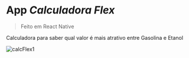 # App *Calculadora Flex*

>Feito em React Native

Calculadora para saber qual valor é mais atrativo entre Gasolina e Etanol

![calcFlex1](https://github.com/geraldohomero/CalcFlex/assets/70844369/5282cf1a-ee09-45bf-99d9-496d3ee70d68)

